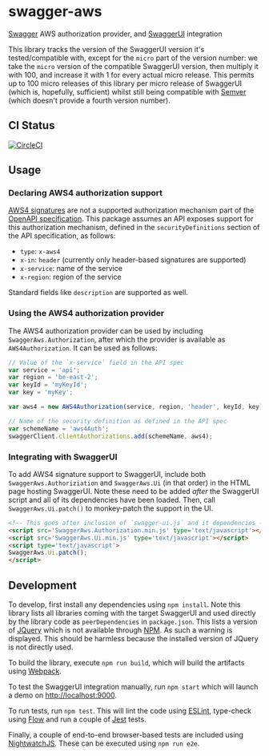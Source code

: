 # swagger-aws
[Swagger] AWS authorization provider, and [SwaggerUI] integration

This library tracks the version of the SwaggerUI version it's tested/compatible
with, except for the `micro` part of the version number: we take the `micro`
version of the compatible SwaggerUI version, then multiply it with 100, and
increase it with 1 for every actual micro release. This permits up to 100 micro
releases of this library per micro release of SwaggerUI (which is, hopefully,
sufficient) whilst still being compatible with [Semver](http://semver.org)
(which doesn't provide a fourth version number).

## CI Status
[![CircleCI](https://circleci.com/gh/scality/swagger-aws.svg?style=svg)](https://circleci.com/gh/scality/swagger-aws)

## Usage
### Declaring AWS4 authorization support
[AWS4 signatures] are not a supported authorization mechanism part of the
[OpenAPI specification]. This package assumes an API exposes support for this
authorization mechanism, defined in the `securityDefinitions` section of the
API specification, as follows:

- `type`: `x-aws4`
- `x-in`: `header` (currently only header-based signatures are supported)
- `x-service`: name of the service
- `x-region`: region of the service

Standard fields like `description` are supported as well.

### Using the AWS4 authorization provider
The AWS4 authorization provider can be used by including
`SwaggerAws.Authorization`, after which the provider is available as
`AWS4Authorization`. It can be used as follows:

```javascript
// Value of the `x-service` field in the API spec
var service = 'api';
var region = 'be-east-2';
var keyId = 'myKeyId';
var key = 'myKey';

var aws4 = new AWS4Authorization(service, region, 'header', keyId, key);

// Name of the security definition as defined in the API spec
var schemeName = 'aws4Auth';
swaggerClient.clientAuthorizations.add(schemeName, aws4);
```

### Integrating with SwaggerUI
To add AWS4 signature support to SwaggerUI, include both
`SwaggerAws.Authoriziation` and `SwaggerAws.Ui` (in that order) in the HTML
page hosting SwaggerUI. Note these need to be added *after* the SwaggerUI
script and all of its dependencies have been loaded. Then, call
`SwaggerAws.Ui.patch()` to monkey-patch the support in the UI.

```html
<!-- This goes after inclusion of `swagger-ui.js` and it dependencies -->
<script src='SwaggerAws.Authorization.min.js' type='text/javascript'></script>
<script src='SwaggerAws.Ui.min.js' type='text/javascript'></script>
<script type='text/javascript'>
SwaggerAws.Ui.patch();
</script>
```

## Development
To develop, first install any dependencies using `npm install`. Note this
library lists all libraries coming with the target SwaggerUI and used directly
by the library code as `peerDependencies` in `package.json`. This lists a
version of [JQuery] which is not available through [NPM]. As such a warning is
displayed. This should be harmless because the installed version of JQuery is
not directly used.

To build the library, execute `npm run build`, which will build the artifacts
using [Webpack].

To test the SwaggerUI integration manually, run `npm start` which will launch a
demo on [http://localhost:9000](http://localhost:9000).

To run tests, run `npm test`. This will lint the code using [ESLint], type-check
using [Flow] and run a couple of [Jest] tests.

Finally, a couple of end-to-end browser-based tests are included using
[NightwatchJS]. These can be executed using `npm run e2e`.

[Swagger]: http://swagger.io
[SwaggerUI]: http://swagger.io/swagger-ui/
[AWS4 signatures]: http://docs.aws.amazon.com/general/latest/gr/signature-version-4.html
[OpenAPI specification]: http://swagger.io/specification/

[JQuery]: https://jquery.com
[NPM]: https://www.npmjs.com
[Webpack]: https://webpack.js.org
[ESLint]: http://eslint.org
[Flow]: https://flowtype.org
[Jest]: https://facebook.github.io/jest/
[NightwatchJS]: http://nightwatchjs.org
